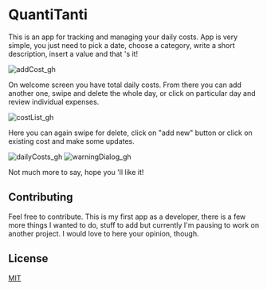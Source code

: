 # QuantiTanti
This is an app for tracking and managing your daily costs. App is very simple, you just need to pick a date, 
choose a category, write a short description, insert a value and that 's it!

![addCost_gh](https://user-images.githubusercontent.com/54457654/73582232-8ffc2c80-448c-11ea-9790-0a62a8d0d580.jpg)

On welcome screen you have total daily costs. From there you can add another one, swipe and delete the whole day, or click on particular
day and review individual expenses.

![costList_gh](https://user-images.githubusercontent.com/54457654/73582242-99859480-448c-11ea-9a6f-28787b43f492.jpg)

Here you can again swipe for delete, click on "add new" button or click on existing cost and make some updates.

![dailyCosts_gh](https://user-images.githubusercontent.com/54457654/73582244-9ee2df00-448c-11ea-9f91-b71081b7af7d.jpg)
![warningDialog_gh](https://user-images.githubusercontent.com/54457654/73582248-a3a79300-448c-11ea-9d5a-a5338eb2f352.jpg)

Not much more to say, hope you 'll like it!

## Contributing
Feel free to contribute. This is my first app as a developer, there is a few more things I wanted to do, stuff to add but
currently I'm pausing to work on another project. 
I would love to here your opinion, though.

## License
[MIT](https://choosealicense.com/licenses/mit/)
